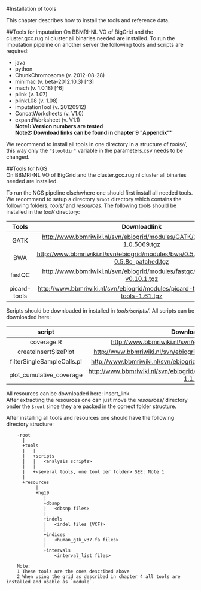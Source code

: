 
#Installation of tools  

This chapter describes how to install the tools and reference data.  
  
##Tools for imputation
On BBMRI-NL VO of BigGrid and the cluster.gcc.rug.nl cluster all binaries needed are installed.
To run the imputation pipeline on another server the following tools and scripts are required:
  
* java
* python
* ChunkChromosome (v. 2012-08-28)
* minimac (v. beta-2012.10.3) [^3]
* mach (v. 1.0.18) [^6]
* plink (v. 1.07)
* plink1.08 (v. 1.08)
* imputationTool (v. 20120912)
* ConcatWorksheets (v. V1.0)
* expandWorksheet (v. V1.1)  
**Note1: Version numbers are tested**  
**Note2: Download links can be found in chapter 9 "Appendix""**
  
We recommend to install all tools in one directory in a structure of *tools/<toolname>/*, this way only the `"$tooldir"` variable in the parameters.csv needs to be changed.

  
##Tools for NGS  
On BBMRI-NL VO of BigGrid and the cluster.gcc.rug.nl cluster all binaries needed are installed.

To run the NGS pipeline elsehwhere one should first install all needed tools. We recommend to setup a directory `$root` directory which contains the following folders; *tools/* and *resources*. The following tools should be installed in the *tool/* directory:  
  
| Tools | Downloadlink |  
| :----: | :----: |  
| GATK | http://www.bbmriwiki.nl/svn/ebiogrid/modules/GATK/1.0.5069/GATK-1.0.5069.tgz |  
| BWA | http://www.bbmriwiki.nl/svn/ebiogrid/modules/bwa/0.5.8c_patched/bwa-0.5.8c_patched.tgz |  
| fastQC | http://www.bbmriwiki.nl/svn/ebiogrid/modules/fastqc/v0.10.1/fastqc-v0.10.1.tgz |  
| picard-tools | http://www.bbmriwiki.nl/svn/ebiogrid/modules/picard-tools/1.61/picard-tools-1.61.tgz |  
  
  
Scripts should be downloaded in installed in *tools/scripts/*. All scripts can be downloaded here:  
  
| script | Downloadlink |  
| :----: | :----: |  
| coverage.R | http://www.bbmriwiki.nl/svn/ebiogrid/scripts/coverage.R |  
| createInsertSizePlot | http://www.bbmriwiki.nl/svn/ebiogrid/scripts/createInsertSizePlot.zip |  
| filterSingleSampleCalls.pl | http://www.bbmriwiki.nl/svn/ebiogrid/scripts/filterSingleSampleCalls.pl |  
| plot_cumulative_coverage | http://www.bbmriwiki.nl/svn/ebiogrid/scripts/plot_cumulative_coverage-1.1.R |  
  
  
All resources can be downloaded here: insert_link  
After extracting the resources one can just move the *resources/* directory onder the `$root` since they are packed in the correct folder structure.  
  
  
After installing all tools and resources one should have the following directory structure:  
  
  
        -root  
          |
          +tools
          |   |
          |   +scripts
          |   |   <analysis scripts>
          |   |
          |   +<several tools, one tool per folder> SEE: Note 1
          |  
          +resources
               |
               +hg19
                  |
                  +dbsnp
                  |   <dbsnp files>
                  |
                  +indels
                  |   <indel files (VCF)>
                  |
                  +indices
                  |   <human_g1k_v37.fa files>
                  |
                  +intervals
                      <interval_list files>  
                      
        Note:  
        1 These tools are the ones described above  
        2 When using the grid as described in chapter 4 all tools are installed and usable as `module`.   
  
  
